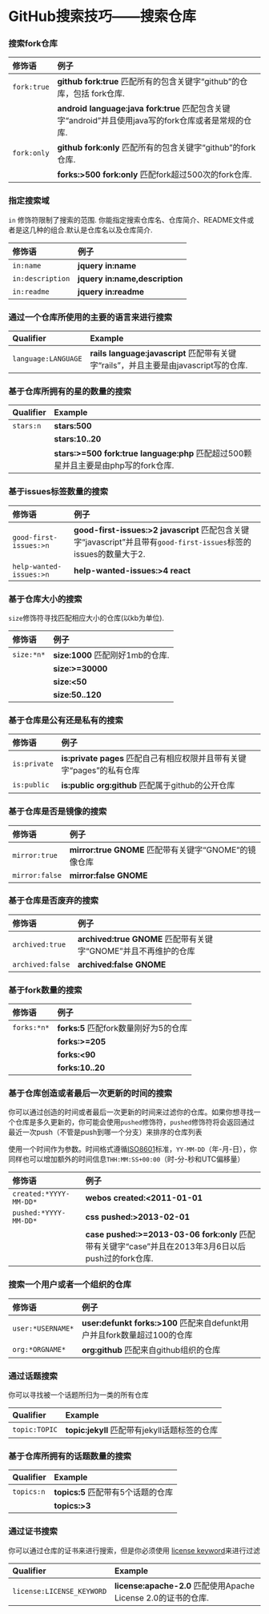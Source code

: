 # GitHub搜索技巧——搜索仓库

### 搜索fork仓库

| 修饰语      | 例子                                                         |
| :---------- | :----------------------------------------------------------- |
| `fork:true` | **github fork:true** 匹配所有的包含关键字“github”的仓库，包括 fork仓库. |
|             | **android language:java fork:true** 匹配包含关键字“android”并且使用java写的fork仓库或者是常规的仓库. |
| `fork:only` | **github fork:only** 匹配所有的包含关键字“github”的fork仓库. |
|             | **forks:>500 fork:only**  匹配fork超过500次的fork仓库.       |

### 指定搜索域

`in` 修饰符限制了搜索的范围. 你能指定搜索仓库名、仓库简介、README文件或者是这几种的组合.默认是仓库名以及仓库简介.

| 修饰语           | 例子                           |
| :--------------- | :----------------------------- |
| `in:name`        | **jquery in:name**             |
| `in:description` | **jquery in:name,description** |
| `in:readme`      | **jquery in:readme**           |

### 通过一个仓库所使用的主要的语言来进行搜索

| Qualifier           | Example                                                      |
| :------------------ | :----------------------------------------------------------- |
| `language:LANGUAGE` | **rails language:javascript** 匹配带有关键字“rails”，并且主要是由javascript写的仓库. |

### 基于仓库所拥有的星的数量的搜索

| Qualifier | Example                                                      |
| :-------- | :----------------------------------------------------------- |
| `stars:n` | **stars:500**                                                |
|           | **stars:10..20**                                             |
|           | **stars:>=500 fork:true language:php** 匹配超过500颗星并且主要是由php写的fork仓库. |

### 基于issues标签数量的搜索

| 修饰语                  | 例子                                                         |
| :---------------------- | :----------------------------------------------------------- |
| `good-first-issues:>n`  | **good-first-issues:>2 javascript** 匹配包含关键字“javascript”并且带有`good-first-issues`标签的issues的数量大于2. |
| `help-wanted-issues:>n` | **help-wanted-issues:>4 react**                              |

### 基于仓库大小的搜索

`size`修饰符寻找匹配相应大小的仓库(以kb为单位).

| 修饰语     | 例子                              |
| :--------- | :-------------------------------- |
| `size:*n*` | **size:1000**  匹配刚好1mb的仓库. |
|            | **size:>=30000**                  |
|            | **size:<50**                      |
|            | **size:50..120**                  |

### 基于仓库是公有还是私有的搜索

| 修饰语       | 例子                                                         |
| :----------- | :----------------------------------------------------------- |
| `is:private` | **is:private pages**  匹配自己有相应权限并且带有关键字“pages”的私有仓库 |
| `is:public`  | **is:public org:github** 匹配属于github的公开仓库            |

### 基于仓库是否是镜像的搜索

| 修饰语         | 例子                                                  |
| :------------- | :---------------------------------------------------- |
| `mirror:true`  | **mirror:true GNOME** 匹配带有关键字“GNOME”的镜像仓库 |
| `mirror:false` | **mirror:false GNOME**                                |

### 基于仓库是否废弃的搜索

| 修饰语           | 例子                                                         |
| :--------------- | :----------------------------------------------------------- |
| `archived:true`  | **archived:true GNOME** 匹配带有关键字“GNOME”并且不再维护的仓库 |
| `archived:false` | **archived:false GNOME**                                     |

### 基于fork数量的搜索

| 修饰语      | 例子                                   |
| :---------- | :------------------------------------- |
| `forks:*n*` | **forks:5**  匹配fork数量刚好为5的仓库 |
|             | **forks:>=205**                        |
|             | **forks:<90**                          |
|             | **forks:10..20**                       |

### 基于仓库创造或者最后一次更新的时间的搜索

你可以通过创造的时间或者最后一次更新的时间来过滤你的仓库。如果你想寻找一个仓库是多久更新的，你可能会使用`pushed`修饰符，`pushed`修饰符将会返回通过最近一次push（不管是push到哪一个分支）来排序的仓库列表

使用一个时间作为参数。时间格式遵循[ISO8601](http://en.wikipedia.org/wiki/ISO_8601)标准，`YY-MM-DD`（年-月-日），你同样也可以增加额外的时间信息`THH:MM:SS+00:00`（时-分-秒和UTC偏移量）

| 修饰语                 | 例子                                                         |
| :--------------------- | :----------------------------------------------------------- |
| `created:*YYYY-MM-DD*` | **webos created:<2011-01-01**                                |
| `pushed:*YYYY-MM-DD*`  | **css pushed:>2013-02-01**                                   |
|                        | **case pushed:>=2013-03-06 fork:only** 匹配带有关键字“case”并且在2013年3月6日以后push过的fork仓库. |

### 搜索一个用户或者一个组织的仓库

| 修饰语            | 例子                                                         |
| :---------------- | :----------------------------------------------------------- |
| `user:*USERNAME*` | **user:defunkt forks:>100** 匹配来自defunkt用户并且fork数量超过100的仓库 |
| `org:*ORGNAME*`   | **org:github**  匹配来自github组织的仓库                     |

### 通过话题搜索

你可以寻找被一个话题所归为一类的所有仓库

| Qualifier     | Example                                       |
| :------------ | :-------------------------------------------- |
| `topic:TOPIC` | **topic:jekyll** 匹配带有jekyll话题标签的仓库 |

### 基于仓库所拥有的话题数量的搜索

| Qualifier  | Example                            |
| :--------- | :--------------------------------- |
| `topics:n` | **topics:5** 匹配带有5个话题的仓库 |
|            | **topics:>3**                      |

### 通过证书搜索

你可以通过仓库的证书来进行搜索，但是你必须使用 [license keyword](https://help.github.com/articles/licensing-a-repository/#searching-github-by-license-type)来进行过滤

| Qualifier                 | Example                                                      |
| :------------------------ | :----------------------------------------------------------- |
| `license:LICENSE_KEYWORD` | **license:apache-2.0** 匹配使用Apache License 2.0的证书的仓库. |